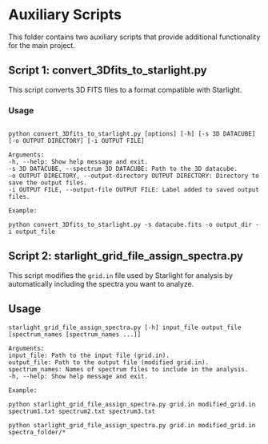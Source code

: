 # Auxiliary Scripts

This folder contains two auxiliary scripts that provide additional functionality for the main project.

## Script 1: convert_3Dfits_to_starlight.py

This script converts 3D FITS files to a format compatible with Starlight.

### Usage

```

python convert_3Dfits_to_starlight.py [options] [-h] [-s 3D DATACUBE] [-o OUTPUT DIRECTORY] [-i OUTPUT FILE]

Arguments:
-h, --help: Show help message and exit.
-s 3D DATACUBE, --spectrum 3D DATACUBE: Path to the 3D datacube.
-o OUTPUT DIRECTORY, --output-directory OUTPUT DIRECTORY: Directory to save the output files.
-i OUTPUT FILE, --output-file OUTPUT FILE: Label added to saved output files.

Example:

python convert_3Dfits_to_starlight.py -s datacube.fits -o output_dir -i output_file
```

## Script 2: starlight_grid_file_assign_spectra.py

This script modifies the `grid.in` file used by Starlight for analysis by automatically including the spectra you want to analyze.

## Usage

```
starlight_grid_file_assign_spectra.py [-h] input_file output_file [spectrum_names [spectrum_names ...]]

Arguments:
input_file: Path to the input file (grid.in).
output_file: Path to the output file (modified grid.in).
spectrum_names: Names of spectrum files to include in the analysis.
-h, --help: Show help message and exit.

Example:

python starlight_grid_file_assign_spectra.py grid.in modified_grid.in spectrum1.txt spectrum2.txt spectrum3.txt

python starlight_grid_file_assign_spectra.py grid.in modified_grid.in spectra_folder/*
